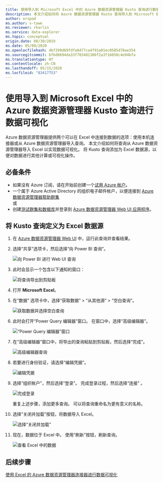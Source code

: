 ```yaml
---
title: 使用导入到 Microsoft Excel 中的 Azure 数据资源管理器 Kusto 查询进行数据可视化
description: 本文介绍如何将 Azure 数据资源管理器 Kusto 查询导入到 Microsoft Excel 中。
author: orspod
ms.author: v-tawe
ms.reviewer: rkarlin
ms.service: data-explorer
ms.topic: conceptual
origin.date: 08/30/2019
ms.date: 05/09/2020
ms.openlocfilehash: 4bf299d69fdfa0477ca4f91a01ec0585d78ae354
ms.sourcegitcommit: bfbd6694da33f703481386f2a3f16850c4e94bfa
ms.translationtype: HT
ms.contentlocale: zh-CN
ms.lasthandoff: 05/15/2020
ms.locfileid: "83417753"
---
```

# <a name="visualize-data-using-an-azure-data-explorer-kusto-query-imported-into-microsoft-excel"></a>使用导入到 Microsoft Excel 中的 Azure 数据资源管理器 Kusto 查询进行数据可视化

Azure 数据资源管理器提供两个可以在 Excel 中连接到数据的选项：使用本机连接器或从 Azure 数据资源管理器导入查询。 本文介绍如何将查询从 Azure 数据资源管理器导入 Excel 以实现数据可视化。 将 Kusto 查询添加为 Excel 数据源，以便对数据进行其他计算或可视化操作。

## <a name="prerequisites"></a>必备条件

* 如果没有 Azure 订阅，请在开始前创建一个[试用 Azure 帐户](https://www.azure.cn/pricing/1rmb-trial/)。
* 一个属于 Azure Active Directory 的组织电子邮件帐户，以便连接到 [Azure 数据资源管理器帮助群集](https://dataexplorer.azure.cn/clusters/help/databases/Samples) 
<br>或</br>
* 创建[测试群集和数据库](create-cluster-database-portal.md)并登录到 [Azure 数据资源管理器 Web UI 应用程序](https://dataexplorer.azure.cn/)。

## <a name="define-kusto-query-as-an-excel-data-source"></a>将 Kusto 查询定义为 Excel 数据源

1. 在 [Azure 数据资源管理器 Web UI](https://dataexplorer.azure.cn/clusters/help/databases/Samples) 中，运行此查询并查看结果。

1. 选择“共享”选项卡，然后选择“向 Power BI 查询”。  

    ![向 Power BI 进行 Web UI 查询](media/excel-blank-query/web-ui-query-to-powerbi.png)

1. 此时会显示一个包含以下通知的窗口：

    ![将查询导出到剪贴板](media/excel-blank-query/query-exported-to-clipboard.png)

1. 打开 **Microsoft Excel**。

1. 在“数据”  选项卡中，选择“获取数据”   > “从其他源”   >   “空白查询”。

    ![获取数据并选择空白查询](media/excel-blank-query/get-data-blank-query.png)

1. 此时会打开“Power Query 编辑器”窗口。  在窗口中，选择“高级编辑器”。 

    ![“Power Query 编辑器”窗口](media/excel-blank-query/power-query-editor.png)

1. 在“高级编辑器”窗口中，将导出的查询粘贴到剪贴板，然后选择“完成”。  

    ![高级编辑器查询](media/excel-blank-query/advanced-editor-query.png)    

1. 若要进行身份验证，请选择“编辑凭据”。 

    ![编辑凭据](media/excel-blank-query/edit-credentials.png)

1. 选择“组织帐户”，然后选择“登录”。   完成登录过程，然后选择“连接”  。

    ![完成登录](media/excel-blank-query/complete-sign-in.png)

    重复上述步骤，添加更多查询。 可以将查询重命名为更有意义的名称。

1. 选择“关闭并加载”按钮，将数据导入 Excel。 

    ![选择“关闭并加载”](media/excel-blank-query/close-and-load.png)

1. 现在，数据位于 Excel 中。 使用“刷新”按钮，刷新查询。 

    ![查看 Excel 中的数据](media/excel-blank-query/data-in-excel.png)

## <a name="next-steps"></a>后续步骤

[使用 Excel 的 Azure 数据资源管理器连接器进行数据可视化](excel-connector.md)